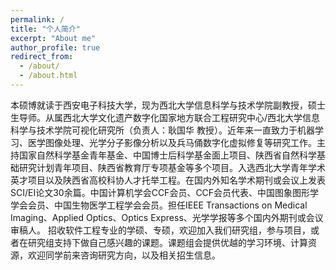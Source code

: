 ```yaml
---
permalink: /
title: "个人简介"
excerpt: "About me"
author_profile: true
redirect_from: 
  - /about/
  - /about.html
---
```


本硕博就读于西安电子科技大学，现为西北大学信息科学与技术学院副教授，硕士生导师。从属西北大学文化遗产数字化国家地方联合工程研究中心/西北大学信息科学与技术学院可视化研究所（负责人：耿国华 教授）。近年来一直致力于机器学习、医学图像处理、光学分子影像分析以及兵马俑数字化虚拟修复等研究工作。主持国家自然科学基金青年基金、中国博士后科学基金面上项目、陕西省自然科学基础研究计划青年项目、陕西省教育厅专项基金等多个项目。入选西北大学青年学术英才项目以及陕西省高校科协人才托举工程。在国内外知名学术期刊或会议上发表SCI/EI论文30余篇。中国计算机学会CCF会员、CCF会员代表、中国图象图形学学会会员、中国生物医学工程学会会员。担任IEEE Transactions on Medical Imaging、Applied Optics、Optics Express、光学学报等多个国内外期刊或会议审稿人。
招收软件工程专业的学硕、专硕，欢迎加入我们研究组，参与项目，或者在研究组支持下做自己感兴趣的课题。课题组会提供优越的学习环境、计算资源，欢迎同学前来咨询研究方向，以及相关招生信息。
